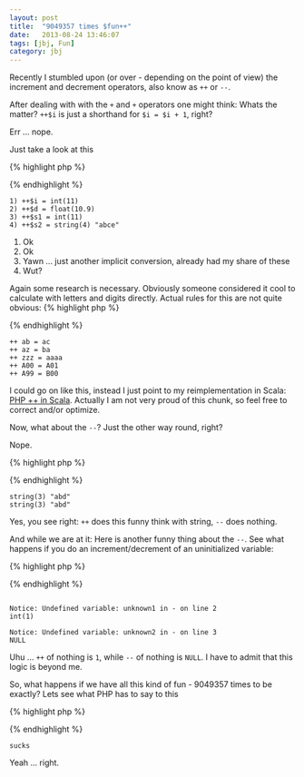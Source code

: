 ```yaml
---
layout: post
title:  "9049357 times $fun++"
date:   2013-08-24 13:46:07
tags: [jbj, Fun]
category: jbj
---
```


Recently I stumbled upon (or over - depending on the point of view) the increment and decrement operators, also know as `++` or `--`.

After dealing with with the `+` and `+` operators one might think: Whats the matter? `++$i` is just a shorthand for `$i = $i + 1`, right?

Err ... nope.

Just take a look at this

{% highlight php %}
<?php
$i = 10;
echo '1) ++$i = '; var_dump(++$i);
$d = 9.9;
echo '2) ++$d = '; var_dump(++$d);
$s1 = "10";
echo '3) ++$s1 = '; var_dump(++$s1);
$s2 = "abcd";
echo '4) ++$s2 = '; var_dump(++$s2);
?>
{% endhighlight %}

~~~
1) ++$i = int(11)
2) ++$d = float(10.9)
3) ++$s1 = int(11)
4) ++$s2 = string(4) "abce"
~~~

1. Ok
2. Ok
3. Yawn ... just another implicit conversion, already had my share of these
4. Wut?

Again some research is necessary. Obviously someone considered it cool to calculate with letters and digits directly. Actual rules for this are not quite obvious:
{% highlight php %}
<?php
$s = "ab"; echo "++ $s = " . ++$s . "\n";
$s = "az"; echo "++ $s = " . ++$s . "\n";
$s = "zzz"; echo "++ $s = " . ++$s . "\n";
$s = "A00"; echo "++ $s = " . ++$s . "\n";
$s = "A99"; echo "++ $s = " . ++$s . "\n";
?>
{% endhighlight %}

~~~
++ ab = ac
++ az = ba
++ zzz = aaaa
++ A00 = A01
++ A99 = B00
~~~

I could go on like this, instead I just point to my reimplementation in Scala: [PHP ++ in Scala](https://gist.github.com/untoldwind/6328646). Actually I am not very proud of this chunk, so feel free to correct and/or optimize.

Now, what about the `--`? Just the other way round, right?

Nope.

{% highlight php %}
<?php
$s = "abc";
var_dump(++$s);
var_dump(--$s);
?>
{% endhighlight %}

~~~
string(3) "abd"
string(3) "abd"
~~~

Yes, you see right: `++` does this funny think with string, `--` does nothing.

And while we are at it: Here is another funny thing about the `--`. See what happens if you do an increment/decrement of an uninitialized variable:

{% highlight php %}
<?php
var_dump(++$unknown1);
var_dump(--$unknown2);
?>
{% endhighlight %}

~~~

Notice: Undefined variable: unknown1 in - on line 2
int(1)

Notice: Undefined variable: unknown2 in - on line 3
NULL
~~~

Uhu ... `++` of nothing is `1`, while `--` of nothing is `NULL`. I have to admit that this logic is beyond me.


So, what happens if we have all this kind of fun - 9049357 times to be exactly? Lets see what PHP has to say to this

{% highlight php %}
<?php
$fun="fun";
for($i = 0; $i < 9049357; $i++)
    $fun++;
echo $fun;
?>
{% endhighlight %}

~~~
sucks
~~~

Yeah ... right.